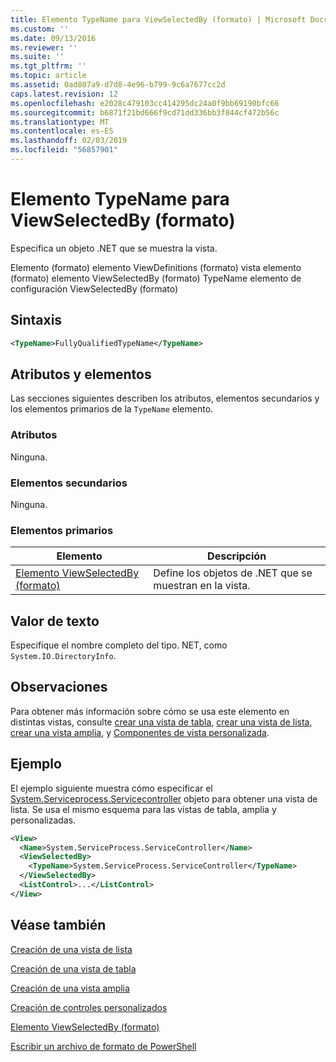 ```yaml
---
title: Elemento TypeName para ViewSelectedBy (formato) | Microsoft Docs
ms.custom: ''
ms.date: 09/13/2016
ms.reviewer: ''
ms.suite: ''
ms.tgt_pltfrm: ''
ms.topic: article
ms.assetid: 0ad807a9-d7d8-4e96-b799-9c6a7677cc2d
caps.latest.revision: 12
ms.openlocfilehash: e2028c479103cc414295dc24a0f9bb69190bfc66
ms.sourcegitcommit: b6871f21bd666f9cd71dd336bb3f844cf472b56c
ms.translationtype: MT
ms.contentlocale: es-ES
ms.lasthandoff: 02/03/2019
ms.locfileid: "56857901"
---
```

# <a name="typename-element-for-viewselectedby-format"></a>Elemento TypeName para ViewSelectedBy (formato)

Especifica un objeto .NET que se muestra la vista.

Elemento (formato) elemento ViewDefinitions (formato) vista elemento (formato) elemento ViewSelectedBy (formato) TypeName elemento de configuración ViewSelectedBy (formato)

## <a name="syntax"></a>Sintaxis

```xml
<TypeName>FullyQualifiedTypeName</TypeName>
```

## <a name="attributes-and-elements"></a>Atributos y elementos

Las secciones siguientes describen los atributos, elementos secundarios y los elementos primarios de la `TypeName` elemento.

### <a name="attributes"></a>Atributos

Ninguna.

### <a name="child-elements"></a>Elementos secundarios

Ninguna.

### <a name="parent-elements"></a>Elementos primarios

|Elemento|Descripción|
|-------------|-----------------|
|[Elemento ViewSelectedBy (formato)](./viewselectedby-element-format.md)|Define los objetos de .NET que se muestran en la vista.|

## <a name="text-value"></a>Valor de texto

Especifique el nombre completo del tipo. NET, como `System.IO.DirectoryInfo`.

## <a name="remarks"></a>Observaciones

Para obtener más información sobre cómo se usa este elemento en distintas vistas, consulte [crear una vista de tabla](./creating-a-table-view.md), [crear una vista de lista](./creating-a-list-view.md), [crear una vista amplia](./creating-a-wide-view.md), y [ Componentes de vista personalizada](./creating-custom-controls.md).

## <a name="example"></a>Ejemplo

El ejemplo siguiente muestra cómo especificar el [System.Serviceprocess.Servicecontroller](/dotnet/api/System.ServiceProcess.ServiceController) objeto para obtener una vista de lista. Se usa el mismo esquema para las vistas de tabla, amplia y personalizadas.

```xml
<View>
  <Name>System.ServiceProcess.ServiceController</Name>
  <ViewSelectedBy>
    <TypeName>System.ServiceProcess.ServiceController</TypeName>
  </ViewSelectedBy>
  <ListControl>...</ListControl>
</View>
```

## <a name="see-also"></a>Véase también

[Creación de una vista de lista](./creating-a-list-view.md)

[Creación de una vista de tabla](./creating-a-table-view.md)

[Creación de una vista amplia](./creating-a-wide-view.md)

[Creación de controles personalizados](./creating-custom-controls.md)

[Elemento ViewSelectedBy (formato)](./viewselectedby-element-format.md)

[Escribir un archivo de formato de PowerShell](./writing-a-powershell-formatting-file.md)
